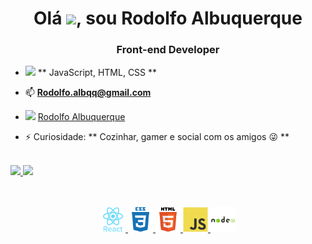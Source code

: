 <h1 align = "center"> Olá <img src = "https://raw.githubusercontent.com/kaueMarques/kaueMarques/master/hi.gif" width = "30px">, sou Rodolfo Albuquerque </ h1 >
<h3 align = "center">Front-end Developer</h3>

- <img src="https://img.icons8.com/emoji/18/000000/man-student.png"/> ** JavaScript, HTML, CSS **

- 📫 **Rodolfo.albqq@gmail.com**
- <img src="https://img.icons8.com/fluent/18/000000/linkedin.png"/> <a href="https://www.linkedin.com/in/rodolfo-albuquerque-0ab2091a3/">Rodolfo Albuquerque</a>

- ⚡ Curiosidade: ** Cozinhar, gamer e social com os amigos 😜 **
   <br>
   <br>
<div>
  <a href="https://github.com/rodolfoalbqq">
  <img height="180em" src="https://github-readme-stats.vercel.app/api?username=rodolfoalbqq&show_icons=true&theme=dracula&include_all_commits=true&count_private=true"/>
  <img height="180em" src="https://github-readme-stats.vercel.app/api/top-langs/?username=rodolfoalbqq&layout=compact&langs_count=7&theme=dracula"/>
</div>
  <br>
  <br>
  
  <p align = "center">
<img src = "https://raw.githubusercontent.com/devicons/devicon/master/icons/react/react-original-wordmark.svg" alt = "react" width = "40" height = "40" />
<img src = "https://raw.githubusercontent.com/devicons/devicon/master/icons/css3/css3-plain-wordmark.svg" alt = "css3" width = "40" height = "40" />
<img src = "https://raw.githubusercontent.com/devicons/devicon/master/icons/html5/html5-original-wordmark.svg" alt = "html5" width = "40" height = "40" />
<img src = "https://raw.githubusercontent.com/devicons/devicon/master/icons/javascript/javascript-original.svg" alt = "javascript" width = "40" height = "40" />
<img src = "https://raw.githubusercontent.com/devicons/devicon/master/icons/nodejs/nodejs-original-wordmark.svg" alt = "nodejs" width = "40" height = "40" /> </p> <p align = "center">
